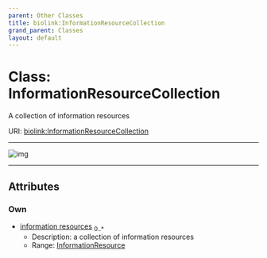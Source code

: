 ```yaml
---
parent: Other Classes
title: biolink:InformationResourceCollection
grand_parent: Classes
layout: default
---
```


# Class: InformationResourceCollection


A collection of information resources

URI: [biolink:InformationResourceCollection](https://w3id.org/biolink/vocab/InformationResourceCollection)


---

![img](https://yuml.me/diagram/nofunky;dir:TB/class/[InformationResource],[InformationResource]%3Cinformation%20resources%200..%2A-++[InformationResourceCollection])

---


## Attributes


### Own

 * [information resources](information_resources.md)  <sub>0..\*</sub>
     * Description: a collection of information resources
     * Range: [InformationResource](InformationResource.md)
